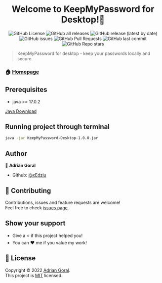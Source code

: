 <h1 align="center">Welcome to KeepMyPassword for Desktop!👋</h1>
<p align="center">
<img alt="GitHub License" src="https://img.shields.io/badge/license-MIT-yellowgreen"> <img alt="GitHub all releases" src="https://img.shields.io/github/downloads/xEdziu/KeepMyPassword-Desktop/total"> <img alt="GitHub release (latest by date)" src="https://img.shields.io/github/v/release/xEdziu/KeepMyPassword-Desktop"> <img alt="GitHub issues" src="https://img.shields.io/github/issues/xEdziu/KeepMyPassword-Desktop"> <img alt="GitHub Pull Requests" src="https://img.shields.io/github/issues-pr/xEdziu/KeepMyPassword-Desktop"> <img alt="GitHub last commit" src="https://img.shields.io/github/last-commit/xEdziu/KeepMyPassword-Desktop"> <img alt="GitHub Repo stars" src="https://img.shields.io/github/stars/xEdziu/KeepMyPassword-Desktop"></p>

> KeepMyPassword for desktop - keep your passwords locally and secure.

### 🏠 [Homepage](https://github.com/xEdziu/KeepMyPassword-Desktop)

## Prerequisites

- java >= 17.0.2

[Java Download](https://www.oracle.com/java/technologies/javase/jdk17-archive-downloads.html)

## Running project through terminal

```sh
java -jar KeepMyPassword-Desktop-1.0.0.jar
```

## Author

👤 **Adrian Goral**

* Github: [@xEdziu](https://github.com/xEdziu)

## 🤝 Contributing

Contributions, issues and feature requests are welcome!<br />Feel free to check [issues page](https://github.com/xEdziu/KeepMyPassword-Desktop/issues).

## Show your support

- Give a ⭐️ if this project helped you!
- You can ❤️ me if you value my work!

## 📝 License

Copyright © 2022 [Adrian Goral](https://github.com/xEdziu). <br />
This project is [MIT](https://github.com/xEdziu/KeepMyPassword-Desktop/blob/master/LICENSE) licensed.
